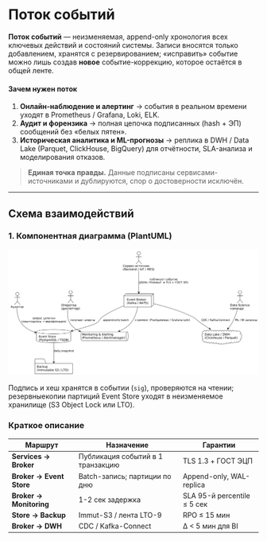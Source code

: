 # Поток событий

**Поток событий** — неизменяемая, append-only хронология всех ключевых действий и состояний системы.
Записи вносятся только добавлением, хранятся с резервированием; «исправить» событие можно лишь
создав **новое** событие-коррекцию, которое остаётся в общей ленте.

#### Зачем нужен поток

1. **Онлайн-наблюдение и алертинг** → события в реальном времени уходят в Prometheus / Grafana, Loki, ELK.  
2. **Аудит и форензика** → полная цепочка подписанных (hash + ЭП) сообщений без «белых пятен».  
3. **Историческая аналитика и ML-прогнозы** → реплика в DWH / Data Lake (Parquet, ClickHouse, BigQuery) для отчётности, SLA-анализа и моделирования отказов.

> **Единая точка правды.** Данные подписаны сервисами-источниками и дублируются, спор о достоверности исключён.

---

## Схема взаимодействий

### 1. Компонентная диаграмма (PlantUML)

![Component diagram](UML.png)

Подпись и хеш хранятся в событии (`sig`), проверяются на чтении; резервныекопии партиций Event Store уходят в неизменяемое хранилище (S3 Object Lock или LTO).

### Краткое описание
| Маршрут                  | Назначение                        | Гарантии                    |
| ------------------------ | --------------------------------- | --------------------------- |
| **Services → Broker**    | Публикация событий в 1 транзакцию | TLS 1.3 + ГОСТ ЭЦП          |
| **Broker → Event Store** | Batch-запись; партиции по дню     | Append-only, WAL-replica    |
| **Broker → Monitoring**  | 1-2 сек задержка                  | SLA 95-й percentile ≤ 5 сек |
| **Store → Backup**       | Immut-S3 / лента LTO-9            | RPO ≤ 15 мин                |
| **Broker → DWH**         | CDC / Kafka-Connect               | Δ < 5 мин для BI            |


